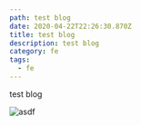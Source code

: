 ```yaml
---
path: test blog
date: 2020-04-22T22:26:30.870Z
title: test blog
description: test blog
category: fe
tags:
  - fe
---
```

test blog

![asdf](assets/lauraandjuli.jpg "asdfghjk")